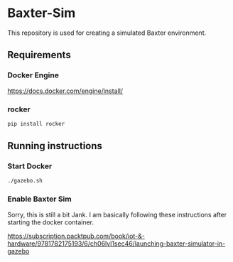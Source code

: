 # Baxter-Sim

This repository is used for creating a simulated Baxter environment.

## Requirements

### Docker Engine
https://docs.docker.com/engine/install/

### rocker
``` bash
pip install rocker
```

## Running instructions
### Start Docker
```bash
./gazebo.sh
```

### Enable Baxter Sim
Sorry, this is still a bit Jank. I am basically following these instructions after starting the docker container.

https://subscription.packtpub.com/book/iot-&-hardware/9781782175193/6/ch06lvl1sec46/launching-baxter-simulator-in-gazebo